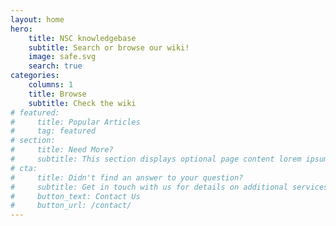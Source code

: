 ```yaml
---
layout: home
hero:
    title: NSC knowledgebase
    subtitle: Search or browse our wiki!
    image: safe.svg
    search: true
categories:
    columns: 1
    title: Browse
    subtitle: Check the wiki
# featured:
#     title: Popular Articles
#     tag: featured
# section:
#     title: Need More?
#     subtitle: This section displays optional page content lorem ipsum
# cta:
#     title: Didn't find an answer to your question?
#     subtitle: Get in touch with us for details on additional services and custom work pricing
#     button_text: Contact Us   
#     button_url: /contact/  
---
```

